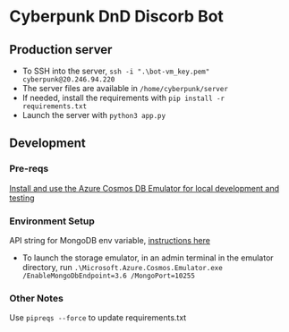 # Cyberpunk DnD Discorb Bot

## Production server

- To SSH into the server, `ssh -i ".\bot-vm_key.pem" cyberpunk@20.246.94.220`
- The server files are available in `/home/cyberpunk/server`
- If needed, install the requirements with `pip install -r requirements.txt`
- Launch the server with `python3 app.py`

## Development

### Pre-reqs
[Install and use the Azure Cosmos DB Emulator for local development and testing](https://learn.microsoft.com/en-us/azure/cosmos-db/local-emulator?tabs=ssl-netstd21)

### Environment Setup

API string for MongoDB env variable, [instructions here](https://learn.microsoft.com/en-us/azure/cosmos-db/local-emulator?tabs=ssl-netstd21#api-for-mongodb)
- To launch the storage emulator, in an admin terminal in the emulator directory, run `.\Microsoft.Azure.Cosmos.Emulator.exe /EnableMongoDbEndpoint=3.6 /MongoPort=10255`

### Other Notes

Use `pipreqs --force` to update requirements.txt